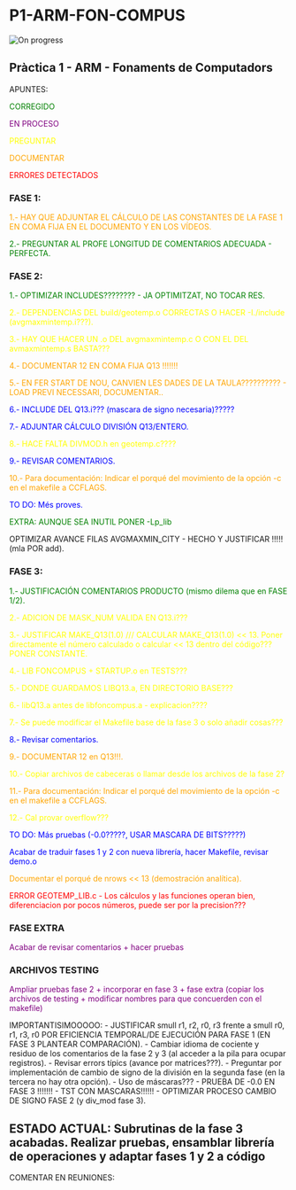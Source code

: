 # P1-ARM-FON-COMPUS
<img alt="On progress" src="https://img.shields.io/badge/status-on_progress-yellow">
<h2>Pràctica 1 - ARM - Fonaments de Computadors</h2>
APUNTES:
<p style="color:green">CORREGIDO</p>
<p style="color:purple">EN PROCESO</p>
<p style="color:yellow">PREGUNTAR</p>
<p style="color:orange">DOCUMENTAR</p>
<p style="color:red">ERRORES DETECTADOS</p>
<h3>FASE 1:</h3>
    <p style="color:orange">1.- HAY QUE ADJUNTAR EL CÁLCULO DE LAS CONSTANTES DE LA FASE 1 EN COMA FIJA EN EL DOCUMENTO Y EN LOS VÍDEOS.</p>
    <p style="color:green">2.- PREGUNTAR AL PROFE LONGITUD DE COMENTARIOS ADECUADA - PERFECTA.</p>
<h3>FASE 2:</h3>
    <p style="color:green">1.- OPTIMIZAR INCLUDES???????? - JA OPTIMITZAT, NO TOCAR RES.</p>
    <p style="color:yellow">2.- DEPENDENCIAS DEL build/geotemp.o CORRECTAS O HACER -I./include (avgmaxmintemp.i???).</p>
    <p style="color:yellow">3.- HAY QUE HACER UN .o DEL avgmaxmintemp.c O CON EL DEL avmaxmintemp.s BASTA???</p>
    <p style="color:orange">4.- DOCUMENTAR 12 EN COMA FIJA Q13 !!!!!!!</p>
    <p style="color:orange">5.- EN FER START DE NOU, CANVIEN LES DADES DE LA TAULA?????????? - LOAD PREVI NECESSARI, DOCUMENTAR..</p>
    <p style="color:blue">6.- INCLUDE DEL Q13.i??? (mascara de signo necesaria)?????</p>
    <p style="color:blue">7.- ADJUNTAR CÁLCULO DIVISIÓN Q13/ENTERO.</p>
    <p style="color:yellow">8.- HACE FALTA DIVMOD.h en geotemp.c????</p>
    <p style="color:blue">9.- REVISAR COMENTARIOS.</p>
    <p style="color:orange">10.- Para documentación: Indicar el porqué del movimiento de la opción -c en el makefile a CCFLAGS.</p>
    <p style="color:blue">TO DO: Més proves.</p>
    <p style="color:green">EXTRA: AUNQUE SEA INUTIL PONER -Lp_lib</p>
    <p styke="color:orange">OPTIMIZAR AVANCE FILAS AVGMAXMIN_CITY - HECHO Y JUSTIFICAR !!!!! (mla POR add).</p>
<h3>FASE 3:</h3>
    <p style="color:green">1.- JUSTIFICACIÓN COMENTARIOS PRODUCTO (mismo dilema que en FASE 1/2).</p>
    <p style="color:yellow">2.- ADICION DE MASK_NUM VALIDA EN Q13.i???</p>
    <p style="color:yellow">3.- JUSTIFICAR MAKE_Q13(1.0) /// CALCULAR MAKE_Q13(1.0) << 13. Poner directamente el número calculado o calcular << 13 dentro del código??? PONER CONSTANTE.</p>
    <p style="color:yellow">4.- LIB FONCOMPUS + STARTUP.o en TESTS???</p>
    <p style="color:yellow">5.- DONDE GUARDAMOS LIBQ13.a, EN DIRECTORIO BASE???</p>
    <p style="color:yellow">6.- libQ13.a antes de libfoncompus.a - explicacion????</p>
    <p style="color:yellow">7.- Se puede modificar el Makefile base de la fase 3 o solo añadir cosas???</p>
    <p style="color:blue">8.- Revisar comentarios.</p>
    <p style="color:orange">9.- DOCUMENTAR 12 en Q13!!!.</p>
    <p style="color:yellow">10.- Copiar archivos de cabeceras o llamar desde los archivos de la fase 2?</p>
    <p style="color:orange">11.- Para documentación: Indicar el porqué del movimiento de la opción -c en el makefile a CCFLAGS.</p>
    <p style="color:yellow">12.- Cal provar overflow???</p>
    <p style="color:blue">TO DO: Más pruebas (-0.0?????, USAR MASCARA DE BITS?????)</p>
    <p style="color:blue">Acabar de traduir fases 1 y 2 con nueva librería, hacer Makefile, revisar demo.o</p>
    <p style="color:orange">Documentar el porqué de nrows << 13 (demostración analítica).</p>
    <p style="color:red">ERROR GEOTEMP_LIB.c - Los cálculos y las funciones operan bien, diferenciacion por pocos números, puede ser por la precision???</p>
<h3>FASE EXTRA</h3>
    <p style="color:purple">Acabar de revisar comentarios + hacer pruebas</p>
<h3>ARCHIVOS TESTING</h3>
    <p style="color:purple">Ampliar pruebas fase 2 + incorporar en fase 3 + fase extra (copiar los archivos de testing + modificar nombres para que concuerden con el makefile)</p>

IMPORTANTISIMOOOOO:
        -   JUSTIFICAR smull r1, r2, r0, r3 frente a smull r0, r1, r3, r0  POR EFICIENCIA TEMPORAL/DE EJECUCIÓN PARA FASE 1 (EN FASE 3 PLANTEAR COMPARACIÓN).
        -   Cambiar idioma de cociente y residuo de los comentarios de la fase 2 y 3 (al acceder a la pila para ocupar registros).
        -   Revisar errors típics (avance por matrices???).
        -   Preguntar por implementación de cambio de signo de la división en la segunda fase (en la tercera no hay otra opción).
        -   Uso de máscaras???
        -   PRUEBA DE -0.0 EN FASE 3 !!!!!!!
        -   TST CON MASCARAS!!!!!!
        -   OPTIMIZAR PROCESO CAMBIO DE SIGNO FASE 2 (y div_mod fase 3).

<h2>ESTADO ACTUAL: Subrutinas de la fase 3 acabadas. Realizar pruebas, ensamblar librería de operaciones y adaptar fases 1 y 2 a código</h2>

COMENTAR EN REUNIONES:
